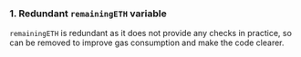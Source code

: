 ### 1. Redundant `remainingETH` variable

`remainingETH` is redundant as it does not provide any checks in practice, so can be removed to improve gas consumption and make the code clearer.